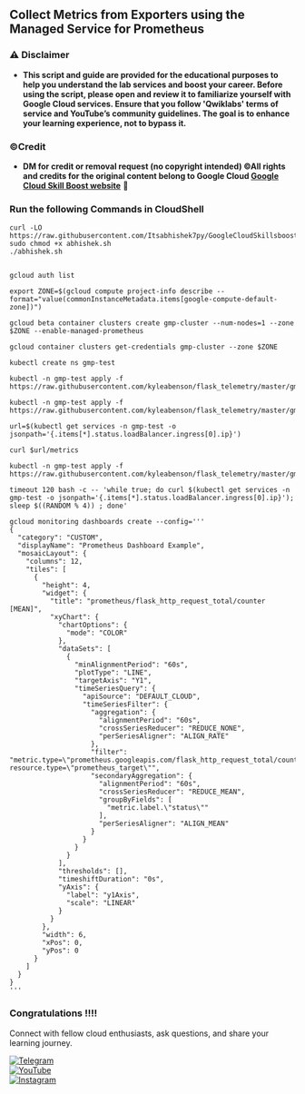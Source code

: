 ## Collect Metrics from Exporters using the Managed Service for Prometheus



### ⚠️ Disclaimer
- **This script and guide are provided for  the educational purposes to help you understand the lab services and boost your career. Before using the script, please open and review it to familiarize yourself with Google Cloud services. Ensure that you follow 'Qwiklabs' terms of service and YouTube’s community guidelines. The goal is to enhance your learning experience, not to bypass it.**

### ©Credit
- **DM for credit or removal request (no copyright intended) ©All rights and credits for the original content belong to Google Cloud [Google Cloud Skill Boost website](https://www.cloudskillsboost.google/)** 🙏


### Run the following Commands in CloudShell

```
curl -LO https://raw.githubusercontent.com/Itsabhishek7py/GoogleCloudSkillsboost/refs/heads/main/Collect%20Metrics%20from%20Exporters%20using%20the%20Managed%20Service%20for%20Prometheus/abhishek.sh
sudo chmod +x abhishek.sh
./abhishek.sh
```

```

gcloud auth list

export ZONE=$(gcloud compute project-info describe --format="value(commonInstanceMetadata.items[google-compute-default-zone])")

gcloud beta container clusters create gmp-cluster --num-nodes=1 --zone $ZONE --enable-managed-prometheus

gcloud container clusters get-credentials gmp-cluster --zone $ZONE

kubectl create ns gmp-test

kubectl -n gmp-test apply -f https://raw.githubusercontent.com/kyleabenson/flask_telemetry/master/gmp_prom_setup/flask_deployment.yaml

kubectl -n gmp-test apply -f https://raw.githubusercontent.com/kyleabenson/flask_telemetry/master/gmp_prom_setup/flask_service.yaml

url=$(kubectl get services -n gmp-test -o jsonpath='{.items[*].status.loadBalancer.ingress[0].ip}')

curl $url/metrics

kubectl -n gmp-test apply -f https://raw.githubusercontent.com/kyleabenson/flask_telemetry/master/gmp_prom_setup/prom_deploy.yaml

timeout 120 bash -c -- 'while true; do curl $(kubectl get services -n gmp-test -o jsonpath='{.items[*].status.loadBalancer.ingress[0].ip}'); sleep $((RANDOM % 4)) ; done'

gcloud monitoring dashboards create --config='''
{
  "category": "CUSTOM",
  "displayName": "Prometheus Dashboard Example",
  "mosaicLayout": {
    "columns": 12,
    "tiles": [
      {
        "height": 4,
        "widget": {
          "title": "prometheus/flask_http_request_total/counter [MEAN]",
          "xyChart": {
            "chartOptions": {
              "mode": "COLOR"
            },
            "dataSets": [
              {
                "minAlignmentPeriod": "60s",
                "plotType": "LINE",
                "targetAxis": "Y1",
                "timeSeriesQuery": {
                  "apiSource": "DEFAULT_CLOUD",
                  "timeSeriesFilter": {
                    "aggregation": {
                      "alignmentPeriod": "60s",
                      "crossSeriesReducer": "REDUCE_NONE",
                      "perSeriesAligner": "ALIGN_RATE"
                    },
                    "filter": "metric.type=\"prometheus.googleapis.com/flask_http_request_total/counter\" resource.type=\"prometheus_target\"",
                    "secondaryAggregation": {
                      "alignmentPeriod": "60s",
                      "crossSeriesReducer": "REDUCE_MEAN",
                      "groupByFields": [
                        "metric.label.\"status\""
                      ],
                      "perSeriesAligner": "ALIGN_MEAN"
                    }
                  }
                }
              }
            ],
            "thresholds": [],
            "timeshiftDuration": "0s",
            "yAxis": {
              "label": "y1Axis",
              "scale": "LINEAR"
            }
          }
        },
        "width": 6,
        "xPos": 0,
        "yPos": 0
      }
    ]
  }
}
'''
```
### Congratulations !!!!

Connect with fellow cloud enthusiasts, ask questions, and share your learning journey.  

[![Telegram](https://img.shields.io/badge/Telegram_Group-2CA5E0?style=for-the-badge&logo=telegram&logoColor=white)](https://t.me/+gBcgRTlZLyM4OGI1)  
[![YouTube](https://img.shields.io/badge/Subscribe-FF0000?style=for-the-badge&logo=youtube&logoColor=white)](https://www.youtube.com/@drabhishek.5460?sub_confirmation=1)  
[![Instagram](https://img.shields.io/badge/Follow-%23E4405F?style=for-the-badge&logo=instagram&logoColor=white)](https://www.instagram.com/drabhishek.5460/) 
